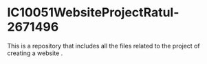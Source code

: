 # IC10051WebsiteProjectRatul-2671496
This is a repository that includes all the files related to the project of  creating a website .
